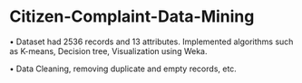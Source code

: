 ﻿# Citizen-Complaint-Data-Mining

•	Dataset had 2536 records and 13 attributes. Implemented algorithms such as K-means, Decision tree, Visualization using Weka.

•	Data Cleaning, removing duplicate and empty records, etc. 
